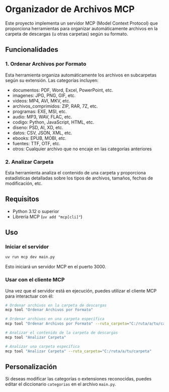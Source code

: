 # Organizador de Archivos MCP

Este proyecto implementa un servidor MCP (Model Context Protocol) que proporciona herramientas para organizar automáticamente archivos en la carpeta de descargas (u otras carpetas) según su formato.

## Funcionalidades

### 1. Ordenar Archivos por Formato

Esta herramienta organiza automáticamente los archivos en subcarpetas según su extensión. Las categorías incluyen:

- documentos: PDF, Word, Excel, PowerPoint, etc.
- imagenes: JPG, PNG, GIF, etc.
- videos: MP4, AVI, MKV, etc.
- archivos_comprimidos: ZIP, RAR, 7Z, etc.
- programas: EXE, MSI, etc.
- audio: MP3, WAV, FLAC, etc.
- codigo: Python, JavaScript, HTML, etc.
- diseno: PSD, AI, XD, etc.
- datos: CSV, JSON, XML, etc.
- ebooks: EPUB, MOBI, etc.
- fuentes: TTF, OTF, etc.
- otros: Cualquier archivo que no encaje en las categorías anteriores

### 2. Analizar Carpeta

Esta herramienta analiza el contenido de una carpeta y proporciona estadísticas detalladas sobre los tipos de archivos, tamaños, fechas de modificación, etc.

## Requisitos

- Python 3.12 o superior
- Librería MCP (`uv add "mcp[cli]"`)

## Uso

### Iniciar el servidor

```bash
uv run mcp dev main.py
```

Esto iniciará un servidor MCP en el puerto 3000.

### Usar con el cliente MCP

Una vez que el servidor está en ejecución, puedes utilizar el cliente MCP para interactuar con él:

```bash
# Ordenar archivos en la carpeta de descargas
mcp tool "Ordenar Archivos por Formato"

# Ordenar archivos en una carpeta específica
mcp tool "Ordenar Archivos por Formato" --ruta_carpeta="C:/ruta/a/tu/carpeta"

# Analizar el contenido de la carpeta de descargas
mcp tool "Analizar Carpeta"

# Analizar una carpeta específica
mcp tool "Analizar Carpeta" --ruta_carpeta="C:/ruta/a/tu/carpeta"
```

## Personalización

Si deseas modificar las categorías o extensiones reconocidas, puedes editar el diccionario `categorias` en el archivo `main.py`.
